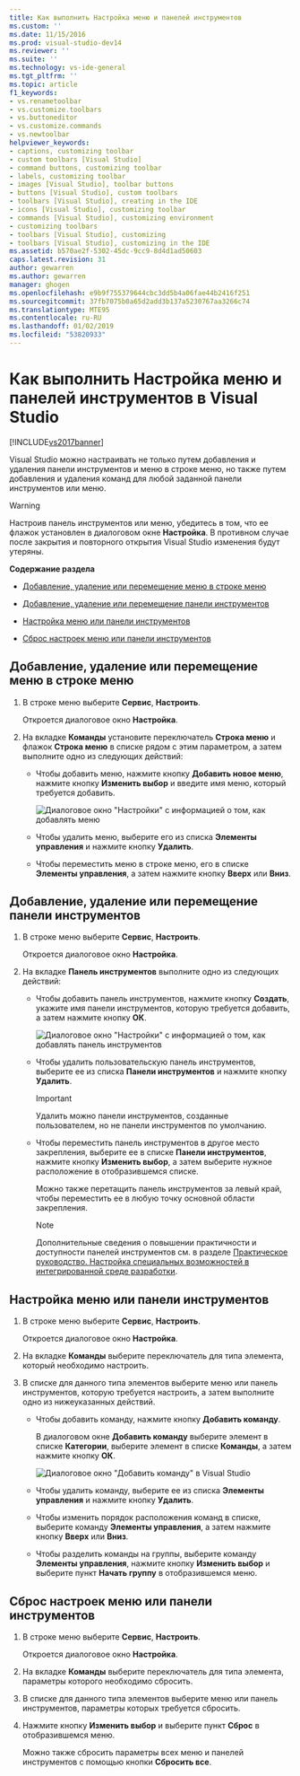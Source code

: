 ```yaml
---
title: Как выполнить Настройка меню и панелей инструментов
ms.custom: ''
ms.date: 11/15/2016
ms.prod: visual-studio-dev14
ms.reviewer: ''
ms.suite: ''
ms.technology: vs-ide-general
ms.tgt_pltfrm: ''
ms.topic: article
f1_keywords:
- vs.renametoolbar
- vs.customize.toolbars
- vs.buttoneditor
- vs.customize.commands
- vs.newtoolbar
helpviewer_keywords:
- captions, customizing toolbar
- custom toolbars [Visual Studio]
- command buttons, customizing toolbar
- labels, customizing toolbar
- images [Visual Studio], toolbar buttons
- buttons [Visual Studio], custom toolbars
- toolbars [Visual Studio], creating in the IDE
- icons [Visual Studio], customizing toolbar
- commands [Visual Studio], customizing environment
- customizing toolbars
- toolbars [Visual Studio], customizing
- toolbars [Visual Studio], customizing in the IDE
ms.assetid: b570ae2f-5302-45dc-9cc9-8d4d1ad50603
caps.latest.revision: 31
author: gewarren
ms.author: gewarren
manager: ghogen
ms.openlocfilehash: e9b9f755379644cbc3dd5b4a06fae44b2416f251
ms.sourcegitcommit: 37fb7075b0a65d2add3b137a5230767aa3266c74
ms.translationtype: MTE95
ms.contentlocale: ru-RU
ms.lasthandoff: 01/02/2019
ms.locfileid: "53820933"
---
```

# <a name="how-to-customize-menus-and-toolbars-in-visual-studio"></a>Как выполнить Настройка меню и панелей инструментов в Visual Studio
[!INCLUDE[vs2017banner](../includes/vs2017banner.md)]

Visual Studio можно настраивать не только путем добавления и удаления панели инструментов и меню в строке меню, но также путем добавления и удаления команд для любой заданной панели инструментов или меню.

> [!WARNING]
>  Настроив панель инструментов или меню, убедитесь в том, что ее флажок установлен в диалоговом окне **Настройка**. В противном случае после закрытия и повторного открытия Visual Studio изменения будут утеряны.

 **Содержание раздела**

-   [Добавление, удаление или перемещение меню в строке меню](../ide/how-to-customize-menus-and-toolbars-in-visual-studio.md#bkmk_addmenu)

-   [Добавление, удаление или перемещение панели инструментов](../ide/how-to-customize-menus-and-toolbars-in-visual-studio.md#bkmk_addtoolbar)

-   [Настройка меню или панели инструментов](../ide/how-to-customize-menus-and-toolbars-in-visual-studio.md#bkmk_customize)

-   [Сброс настроек меню или панели инструментов](../ide/how-to-customize-menus-and-toolbars-in-visual-studio.md#bkmk_reset)

##  <a name="bkmk_addmenu"></a> Добавление, удаление или перемещение меню в строке меню

1.  В строке меню выберите **Сервис**, **Настроить**.

     Откроется диалоговое окно **Настройка**.

2.  На вкладке **Команды** установите переключатель **Строка меню** и флажок **Строка меню** в списке рядом с этим параметром, а затем выполните одно из следующих действий:

    -   Чтобы добавить меню, нажмите кнопку **Добавить новое меню**, нажмите кнопку **Изменить выбор** и введите имя меню, который требуется добавить.

         ![Диалоговое окно "Настройки" с информацией о том, как добавлять меню](../ide/media/addmenu.png "AddMenu")

    -   Чтобы удалить меню, выберите его из списка **Элементы управления** и нажмите кнопку **Удалить**.

    -   Чтобы переместить меню в строке меню, его в списке **Элементы управления**, а затем нажмите кнопку **Вверх** или **Вниз**.

##  <a name="bkmk_addtoolbar"></a> Добавление, удаление или перемещение панели инструментов

1.  В строке меню выберите **Сервис**, **Настроить**.

     Откроется диалоговое окно **Настройка**.

2.  На вкладке **Панель инструментов** выполните одно из следующих действий:

    -   Чтобы добавить панель инструментов, нажмите кнопку **Создать**, укажите имя панели инструментов, которую требуется добавить, а затем нажмите кнопку **ОК**.

         ![Диалоговое окно "Настройки" с информацией о том, как добавлять панель инструментов](../ide/media/addtoolbar.png "AddToolbar")

    -   Чтобы удалить пользовательскую панель инструментов, выберите ее из списка **Панели инструментов** и нажмите кнопку **Удалить**.

        > [!IMPORTANT]
        >  Удалить можно панели инструментов, созданные пользователем, но не панели инструментов по умолчанию.

    -   Чтобы переместить панель инструментов в другое место закрепления, выберите ее в списке **Панели инструментов**, нажмите кнопку **Изменить выбор**, а затем выберите нужное расположение в отобразившемся списке.

         Можно также перетащить панель инструментов за левый край, чтобы переместить ее в любую точку основной области закрепления.

        > [!NOTE]
        >  Дополнительные сведения о повышении практичности и доступности панелей инструментов см. в разделе [Практическое руководство. Настройка специальных возможностей в интегрированной среде разработки](../ide/reference/how-to-set-ide-accessibility-options.md).

##  <a name="bkmk_customize"></a> Настройка меню или панели инструментов

1.  В строке меню выберите **Сервис**, **Настроить**.

     Откроется диалоговое окно **Настройка**.

2.  На вкладке **Команды** выберите переключатель для типа элемента, который необходимо настроить.

3.  В списке для данного типа элементов выберите меню или панель инструментов, которую требуется настроить, а затем выполните одно из нижеуказанных действий.

    -   Чтобы добавить команду, нажмите кнопку **Добавить команду**.

         В диалоговом окне **Добавить команду** выберите элемент в списке **Категории**, выберите элемент в списке **Команды**, а затем нажмите кнопку **ОК**.

         ![Диалоговое окно "Добавить команду" в Visual Studio](../ide/media/addcommand.png "AddCommand")

    -   Чтобы удалить команду, выберите ее из списка **Элементы управления** и нажмите кнопку **Удалить**.

    -   Чтобы изменить порядок расположения команд в списке, выберите команду **Элементы управления**, а затем нажмите кнопку **Вверх** или **Вниз**.

    -   Чтобы разделить команды на группы, выберите команду **Элементы управления**, нажмите кнопку **Изменить выбор** и выберите пункт **Начать группу** в отобразившемся меню.

##  <a name="bkmk_reset"></a> Сброс настроек меню или панели инструментов

1.  В строке меню выберите **Сервис**, **Настроить**.

     Откроется диалоговое окно **Настройка**.

2.  На вкладке **Команды** выберите переключатель для типа элемента, параметры которого необходимо сбросить.

3.  В списке для данного типа элементов выберите меню или панель инструментов, параметры которых требуется сбросить.

4.  Нажмите кнопку **Изменить выбор** и выберите пункт **Сброс** в отобразившемся меню.

     Можно также сбросить параметры всех меню и панелей инструментов с помощью кнопки **Сбросить все**.
